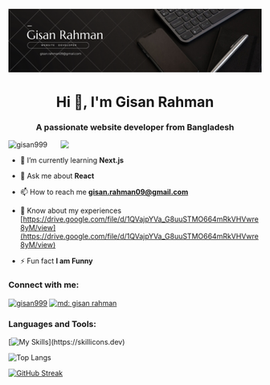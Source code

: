 <!-- 
- 👋 Hi, I’m @Gisan999
- 👀 I’m interested in ...
- 🌱 I’m currently learning ...
- 💞️ I’m looking to collaborate on ...
- 📫 How to reach me ...


## My Skills

[![My Skills](https://skillicons.dev/icons?i=html,css,js,react,nodejs,mongodb,firebase,tailwind,)](https://skillicons.dev) -->


![logo](https://raw.githubusercontent.com/Gisan999/Gisan999/main/Black%20Yellow%20Geometric%20Design%20Expert%20LinkedIn%20Banner.png)

<h1 align="center">Hi 👋, I'm Gisan Rahman</h1>
<h3 align="center">A passionate website developer from Bangladesh</h3>

<img align='right' width="400" src="https://i.pinimg.com/originals/e8/f4/53/e8f453469a3ec97ecd354df465d73913.gif" />

<p align="left"> <img src="https://komarev.com/ghpvc/?username=gisan999&label=Profile%20views&color=0e75b6&style=flat" alt="gisan999" /> </p>

- 🌱 I’m currently learning **Next.js**

- 💬 Ask me about **React**

- 📫 How to reach me **gisan.rahman09@gmail.com**

- 📄 Know about my experiences [https://drive.google.com/file/d/1QVajpYVa_G8uuSTMO664mRkVHVwre8yM/view](https://drive.google.com/file/d/1QVajpYVa_G8uuSTMO664mRkVHVwre8yM/view)

- ⚡ Fun fact **I am Funny**

<h3 align="left">Connect with me:</h3>
<p align="left">
<a href="https://twitter.com/gisan999" target="blank"><img align="center" src="https://raw.githubusercontent.com/rahuldkjain/github-profile-readme-generator/master/src/images/icons/Social/twitter.svg" alt="gisan999" height="30" width="40" /></a>
<a href="https://fb.com/md: gisan rahman" target="blank"><img align="center" src="https://raw.githubusercontent.com/rahuldkjain/github-profile-readme-generator/master/src/images/icons/Social/facebook.svg" alt="md: gisan rahman" height="30" width="40" /></a>
</p>

<h3 align="left">Languages and Tools:</h3>
<!-- <p align="left"> <a href="https://www.w3schools.com/css/" target="_blank" rel="noreferrer"> <img src="https://raw.githubusercontent.com/devicons/devicon/master/icons/css3/css3-original-wordmark.svg" alt="css3" width="40" height="40"/> </a> <a href="https://expressjs.com" target="_blank" rel="noreferrer"> <img src="https://raw.githubusercontent.com/devicons/devicon/master/icons/express/express-original-wordmark.svg" alt="express" width="40" height="40"/> </a> <a href="https://firebase.google.com/" target="_blank" rel="noreferrer"> <img src="https://www.vectorlogo.zone/logos/firebase/firebase-icon.svg" alt="firebase" width="40" height="40"/> </a> <a href="https://www.w3.org/html/" target="_blank" rel="noreferrer"> <img src="https://raw.githubusercontent.com/devicons/devicon/master/icons/html5/html5-original-wordmark.svg" alt="html5" width="40" height="40"/> </a> <a href="https://developer.mozilla.org/en-US/docs/Web/JavaScript" target="_blank" rel="noreferrer"> <img src="https://raw.githubusercontent.com/devicons/devicon/master/icons/javascript/javascript-original.svg" alt="javascript" width="40" height="40"/> </a> <a href="https://www.mongodb.com/" target="_blank" rel="noreferrer"> <img src="https://raw.githubusercontent.com/devicons/devicon/master/icons/mongodb/mongodb-original-wordmark.svg" alt="mongodb" width="40" height="40"/> </a> <a href="https://nodejs.org" target="_blank" rel="noreferrer"> <img src="https://raw.githubusercontent.com/devicons/devicon/master/icons/nodejs/nodejs-original-wordmark.svg" alt="nodejs" width="40" height="40"/> </a> <a href="https://reactjs.org/" target="_blank" rel="noreferrer"> <img src="https://raw.githubusercontent.com/devicons/devicon/master/icons/react/react-original-wordmark.svg" alt="react" width="40" height="40"/> </a> <a href="https://tailwindcss.com/" target="_blank" rel="noreferrer"> <img src="https://www.vectorlogo.zone/logos/tailwindcss/tailwindcss-icon.svg" alt="tailwind" width="40" height="40"/> </a> </p> -->


[![My Skills](https://skillicons.dev/icons?i=html,css,js,react,nodejs,mongodb,firebase,tailwind,)](https://skillicons.dev)

![Top Langs](https://github-readme-stats.vercel.app/api/top-langs/?username=anuraghazra&layout=compact)

<!-- <p>&nbsp;<img align="center" src="https://github-readme-stats.vercel.app/api?username=gisan999&show_icons=true&locale=en" alt="gisan999" /></p> -->

<!-- <p><img align="center" src="https://github-readme-streak-stats.herokuapp.com/?user=gisan999&" alt="gisan999" /></p> -->

[![GitHub Streak](https://github-readme-streak-stats.herokuapp.com?user=Gisan999&theme=synthwave&border_radius=3&date_format=j%20M%5B%20Y%5D&card_width=850)](https://git.io/streak-stats)
